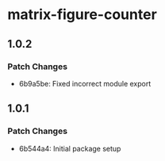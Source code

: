 # matrix-figure-counter

## 1.0.2

### Patch Changes

- 6b9a5be: Fixed incorrect module export

## 1.0.1

### Patch Changes

- 6b544a4: Initial package setup
